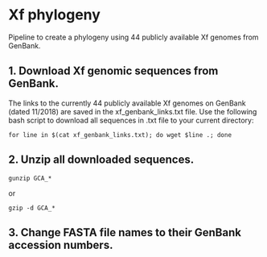 # Xf phylogeny
Pipeline to create a phylogeny using 44 publicly available Xf genomes from GenBank.
## 1. Download Xf genomic sequences from GenBank.
The links to the currently 44 publicly available Xf genomes on GenBank (dated 11/2018) are saved in the xf_genbank_links.txt file. Use the following bash script to download all sequences in .txt file to your current directory:
```
for line in $(cat xf_genbank_links.txt); do wget $line .; done
```
## 2. Unzip all downloaded sequences.
```
gunzip GCA_*
```
or
```
gzip -d GCA_*
```
## 3. Change FASTA file names to their GenBank accession numbers.
